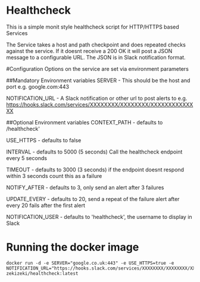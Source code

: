 # Healthcheck
This is a simple monit style healthcheck script for HTTP/HTTPS based Services

The Service takes a host and path checkpoint and does repeated checks against the service. If it doesnt receive a 200 OK it will post a JSON 
message to a configurable URL. The JSON is in Slack notification format.

#Configuration
Options on the service are set via environment parameters

##Mandatory Environment variables
SERVER - This should be the host and port  e.g.   google.com:443

NOTIFICATION_URL - A Slack notification or other url to post alerts to e.g. https://hooks.slack.com/services/XXXXXXXX/XXXXXXXX/XXXXXXXXXXXXXX

##Optional Environment variables
CONTEXT_PATH -  defaults to /healthcheck'

USE_HTTPS -  defaults to false

INTERVAL -  defaults to 5000 (5 seconds)  Call the healthcheck endpoint every 5 seconds

TIMEOUT - defaults to 3000 (3 seconds) if the endpoint doesnt respond within 3 seconds count this as a failure

NOTIFY_AFTER - defaults to 3, only send an alert after 3 failures

UPDATE_EVERY - defaults to 20, send a repeat of the failure alert after every 20 fails after the first alert

NOTIFICATION_USER - defaults to 'healthcheck', the username to display in Slack

# Running the docker image

```
docker run -d -e SERVER="google.co.uk:443" -e USE_HTTPS=true -e NOTIFICATION_URL="https://hooks.slack.com/services/XXXXXXXX/XXXXXXXX/XXXXXXXXXXXXXX" zekizeki/healthcheck:latest
```
